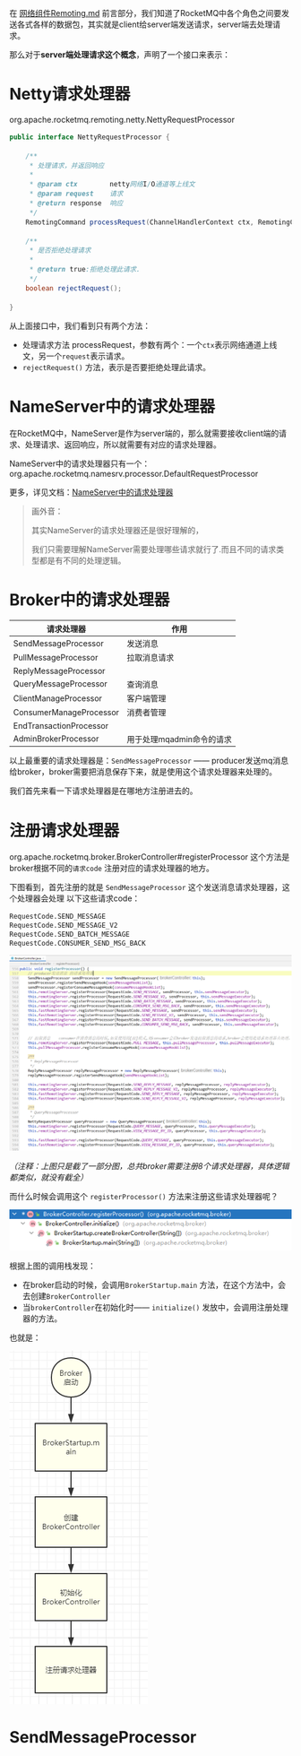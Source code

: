 在 [网络组件Remoting.md](网络组件Remoting.md) 前言部分，我们知道了RocketMQ中各个角色之间要发送各式各样的数据包，其实就是client给server端发送请求，server端去处理请求。

那么对于**server端处理请求这个概念**，声明了一个接口来表示：

# Netty请求处理器

org.apache.rocketmq.remoting.netty.NettyRequestProcessor

```java
public interface NettyRequestProcessor {

    /**
     * 处理请求，并返回响应
     *
     * @param ctx        netty网络I/O通道等上线文
     * @param request    请求
     * @return response  响应
     */
    RemotingCommand processRequest(ChannelHandlerContext ctx, RemotingCommand request) throws Exception;

    /**
     * 是否拒绝处理请求
     *
     * @return true:拒绝处理此请求.
     */
    boolean rejectRequest();

}
```

从上面接口中，我们看到只有两个方法：

- 处理请求方法 processRequest，参数有两个：一个`ctx`表示网络通道上线文，另一个`request`表示请求。
- `rejectRequest()`  方法，表示是否要拒绝处理此请求。



# NameServer中的请求处理器

在RocketMQ中，NameServer是作为server端的，那么就需要接收client端的请求、处理请求、返回响应，所以就需要有对应的请求处理器。

NameServer中的请求处理器只有一个：org.apache.rocketmq.namesrv.processor.DefaultRequestProcessor

更多，详见文档：[NameServer中的请求处理器](..\NameServer\请求处理器DefaultRequestProcessor.md)

> 画外音：
>
> 其实NameServer的请求处理器还是很好理解的，
>
> 我们只需要理解NameServer需要处理哪些请求就行了.而且不同的请求类型都是有不同的处理逻辑。
>





# Broker中的请求处理器

| 请求处理器 | 作用 |
| ---- | ---- |
|  SendMessageProcessor    | 发送消息 |
|  PullMessageProcessor    | 拉取消息请求 |
|  ReplyMessageProcessor    |      |
|  QueryMessageProcessor    | 查询消息 |
|  ClientManageProcessor    | 客户端管理 |
|  ConsumerManageProcessor    | 消费者管理 |
|  EndTransactionProcessor    |      |
|  AdminBrokerProcessor    | 用于处理mqadmin命令的请求 |



以上最重要的请求处理器是：`SendMessageProcessor` —— producer发送mq消息给broker，broker需要把消息保存下来，就是使用这个请求处理器来处理的。

我们首先来看一下请求处理器是在哪地方注册进去的。

# 注册请求处理器

org.apache.rocketmq.broker.BrokerController#registerProcessor 这个方法是broker根据不同的`请求code` 注册对应的请求处理器的地方。

下图看到，首先注册的就是 `SendMessageProcessor` 这个发送消息请求处理器，这个处理器会处理 以下这些请求code：

```
RequestCode.SEND_MESSAGE
RequestCode.SEND_MESSAGE_V2
RequestCode.SEND_BATCH_MESSAGE
RequestCode.CONSUMER_SEND_MSG_BACK
```

![image-20211112103638844](images/image-20211112103638844.png)

*（注释：上图只是截了一部分图，总共broker需要注册8个请求处理器，具体逻辑都类似，就没有截全）*



而什么时候会调用这个 `registerProcessor()` 方法来注册这些请求处理器呢？

![image-20211112104040113](images/image-20211112104040113.png)

根据上图的调用栈发现：

- 在broker启动的时候，会调用`BrokerStartup.main` 方法，在这个方法中，会去创建`BrokerController`
- 当`brokerController`在初始化时—— `initialize()` 发放中，会调用注册处理器的方法。

也就是：

![image-20211112104825810](images/image-20211112104825810.png)

# SendMessageProcessor

























